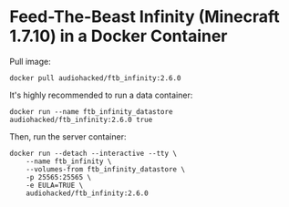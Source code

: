 # Feed-The-Beast Infinity (Minecraft 1.7.10) in a Docker Container
Pull image:
```
docker pull audiohacked/ftb_infinity:2.6.0
```

It's highly recommended to run a data container:
```
docker run --name ftb_infinity_datastore audiohacked/ftb_infinity:2.6.0 true
```

Then, run the server container:
```
docker run --detach --interactive --tty \
    --name ftb_infinity \
    --volumes-from ftb_infinity_datastore \
    -p 25565:25565 \
    -e EULA=TRUE \
    audiohacked/ftb_infinity:2.6.0
```
